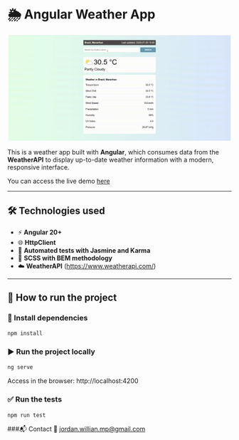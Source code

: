 # 🌦️ Angular Weather App

<p align="center">
<img src="screen/home.gif" alt="Weather App Demo" width="500"/>
</p>

This is a weather app built with **Angular**, which consumes data from the **WeatherAPI** to display up-to-date weather information with a modern, responsive interface.

You can access the live demo [here](https://jordan-will.github.io/angular-weather-app/)

---

## 🛠️ Technologies used

- ⚡ **Angular 20+**
- 🌐 **HttpClient**
- 🧪 **Automated tests with Jasmine and Karma**
- 🎨 **SCSS with BEM methodology**
- ☁️ **WeatherAPI** (https://www.weatherapi.com/)

---

## 🚀 How to run the project

### 🔧 Install dependencies

```bash
npm install
```
### ▶️ Run the project locally
```bash
ng serve
```
Access in the browser: http://localhost:4200

### ✅ Run the tests
```bash
npm run test
```
###📬 Contact
📧 jordan.willian.mp@gmail.com